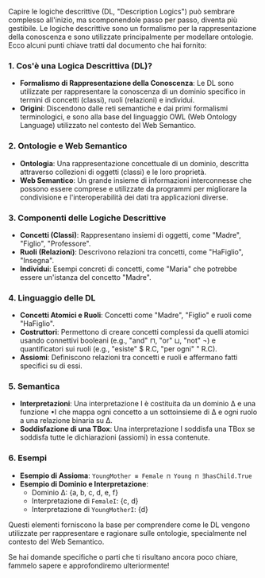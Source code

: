 Capire le logiche descrittive (DL, "Description Logics") può sembrare complesso all'inizio, ma scomponendole passo per passo, diventa più gestibile. Le logiche descrittive sono un formalismo per la rappresentazione della conoscenza e sono utilizzate principalmente per modellare ontologie. Ecco alcuni punti chiave tratti dal documento che hai fornito:

### 1. Cos'è una Logica Descrittiva (DL)?

- **Formalismo di Rappresentazione della Conoscenza**: Le DL sono utilizzate per rappresentare la conoscenza di un dominio specifico in termini di concetti (classi), ruoli (relazioni) e individui.
- **Origini**: Discendono dalle reti semantiche e dai primi formalismi terminologici, e sono alla base del linguaggio OWL (Web Ontology Language) utilizzato nel contesto del Web Semantico.

### 2. Ontologie e Web Semantico

- **Ontologia**: Una rappresentazione concettuale di un dominio, descritta attraverso collezioni di oggetti (classi) e le loro proprietà.
- **Web Semantico**: Un grande insieme di informazioni interconnesse che possono essere comprese e utilizzate da programmi per migliorare la condivisione e l'interoperabilità dei dati tra applicazioni diverse.

### 3. Componenti delle Logiche Descrittive

- **Concetti (Classi)**: Rappresentano insiemi di oggetti, come "Madre", "Figlio", "Professore".
- **Ruoli (Relazioni)**: Descrivono relazioni tra concetti, come "HaFiglio", "Insegna".
- **Individui**: Esempi concreti di concetti, come "Maria" che potrebbe essere un'istanza del concetto "Madre".

### 4. Linguaggio delle DL

- **Concetti Atomici e Ruoli**: Concetti come "Madre", "Figlio" e ruoli come "HaFiglio".
- **Costruttori**: Permettono di creare concetti complessi da quelli atomici usando connettivi booleani (e.g., "and" ⊓, "or" ⊔, "not" ¬) e quantificatori sui ruoli (e.g., "esiste" $ R.C, "per ogni" " R.C).
- **Assiomi**: Definiscono relazioni tra concetti e ruoli e affermano fatti specifici su di essi.

### 5. Semantica

- **Interpretazioni**: Una interpretazione I è costituita da un dominio Δ e una funzione •I che mappa ogni concetto a un sottoinsieme di Δ e ogni ruolo a una relazione binaria su Δ.
- **Soddisfazione di una TBox**: Una interpretazione I soddisfa una TBox se soddisfa tutte le dichiarazioni (assiomi) in essa contenute.

### 6. Esempi

- **Esempio di Assioma**: `YoungMother ≡ Female ⊓ Young ⊓ ∃hasChild.True`
- **Esempio di Dominio e Interpretazione**:
    - Dominio Δ: {a, b, c, d, e, f}
    - Interpretazione di `FemaleI`: {c, d}
    - Interpretazione di `YoungMotherI`: {d}

Questi elementi forniscono la base per comprendere come le DL vengono utilizzate per rappresentare e ragionare sulle ontologie, specialmente nel contesto del Web Semantico.

Se hai domande specifiche o parti che ti risultano ancora poco chiare, fammelo sapere e approfondiremo ulteriormente!